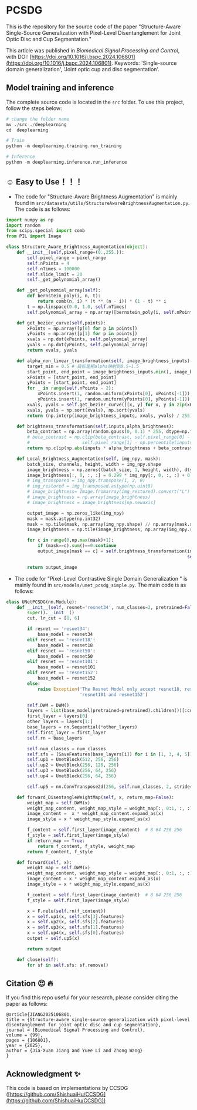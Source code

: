 # PCSDG
This is the repository for the source code of the paper "Structure-Aware Single-Source Generalization with Pixel-Level Disentanglement for Joint Optic Disc and Cup Segmentation."

This article was published in *Biomedical Signal Processing and Control*, with DOI: [https://doi.org/10.1016/j.bspc.2024.106801](https://doi.org/10.1016/j.bspc.2024.106801). Keywords: 'Single-source domain generalization', 'Joint optic cup and disc segmentation'.


## Model training and inference
The complete source code is located in the `src` folder. To use this project, follow the steps below:
```python
# change the folder name
mv ./src ./deeplearning
cd  deeplearning

# Train
python -m deeplearning.training.run_training

# Inference
python -m deeplearning.inference.run_inference
```

## :relaxed: Easy to Use！！！ 
* The code for "Structure-Aware Brightness Augmentation" is mainly found in `src/datasets/utils/StructureAwareBrightnessAugmentation.py`. The code is as follows:
```python
import numpy as np
import random
from scipy.special import comb
from PIL import Image

class Structure_Aware_Brightness_Augmentation(object):
    def __init__(self,pixel_range=(0.,255.)):
        self.pixel_range = pixel_range
        self.nPoints = 4
        self.nTimes = 100000
        self.slide_limit = 20
        self._get_polynomial_array()

    def _get_polynomial_array(self):
        def bernstein_poly(i, n, t):
            return comb(n, i) * (t ** (n - i)) * (1 - t) ** i
        t = np.linspace(0.0, 1.0, self.nTimes)
        self.polynomial_array = np.array([bernstein_poly(i, self.nPoints - 1, t) for i in range(0, self.nPoints)]).astype(np.float32)

    def get_bezier_curve(self,points):
        xPoints = np.array([p[0] for p in points])
        yPoints = np.array([p[1] for p in points])
        xvals = np.dot(xPoints, self.polynomial_array)
        yvals = np.dot(yPoints, self.polynomial_array)
        return xvals, yvals

    def alpha_non_linear_transformation(self, image_brightness_inputs):
        target_min = 0.5 # 目标是把alpha映射到0.5~1.5
        start_point, end_point = image_brightness_inputs.min(), image_brightness_inputs.max()
        xPoints = [start_point, end_point]
        yPoints = [start_point, end_point]
        for _ in range(self.nPoints - 2):
            xPoints.insert(1, random.uniform(xPoints[0], xPoints[-1]))
            yPoints.insert(1, random.uniform(yPoints[0], yPoints[-1]))
        xvals, yvals = self.get_bezier_curve([[x, y] for x, y in zip(xPoints, yPoints)])
        xvals, yvals = np.sort(xvals), np.sort(yvals)
        return (np.interp(image_brightness_inputs, xvals, yvals) / 255) + target_min # 0~255线性映射到0.5~1.5，这个返回值就是alpha_brightness

    def brightness_transformation(self,inputs,alpha_brightness):
        beta_contrast = np.array(random.gauss(0, 0.1) * 255, dtype=np.float32)
        # beta_contrast = np.clip(beta_contrast, self.pixel_range[0] - np.percentile(inputs, self.slide_limit),
        #                    self.pixel_range[1] - np.percentile(inputs, 100 - self.slide_limit))
        return np.clip(np.abs(inputs * alpha_brightness + beta_contrast), self.pixel_range[0], self.pixel_range[1])

    def Local_Brightness_Augmentation(self, img_npy, mask):
        batch_size, channels, height, width = img_npy.shape
        image_brightness = np.zeros((batch_size, 1, height, width), dtype=img_npy.dtype)
        image_brightness[:, 0, :, :] = 0.299 * img_npy[:, 0, :, :] + 0.587 * img_npy[:, 1, :, :] + 0.114 * img_npy[:, 2, :, :]
        # img_transposed = img_npy.transpose(1, 2, 0)
        # img_restored = img_transposed.astype(np.uint8)
        # image_brightness= Image.fromarray(img_restored).convert("L")
        # image_brightness = np.array(image_brightness)
        # image_brightness = image_brightness[np.newaxis]

        output_image = np.zeros_like(img_npy)
        mask = mask.astype(np.int32)
        mask = np.tile(mask, np.array(img_npy.shape) // np.array(mask.shape))
        image_brightness = np.tile(image_brightness, np.array(img_npy.shape) // np.array(image_brightness.shape))

        for c in range(0,np.max(mask)+1):
            if (mask==c).sum()==0:continue
            output_image[mask == c] = self.brightness_transformation(img_npy[mask == c],
                                                                     self.alpha_non_linear_transformation(image_brightness[mask == c]))

        return output_image
```
* The code for "Pixel-Level Contrastive Single Domain Generalization " is mainly found in `src/models/unet_pcsdg_simple.py`. The main code is as follows:
```python
class UNetPCSDG(nn.Module):
    def __init__(self, resnet='resnet34', num_classes=2, pretrained=False):
        super().__init__()
        cut, lr_cut = [8, 6]

        if resnet == 'resnet34':
            base_model = resnet34
        elif resnet == 'resnet18':
            base_model = resnet18
        elif resnet == 'resnet50':
            base_model = resnet50
        elif resnet == 'resnet101':
            base_model = resnet101
        elif resnet == 'resnet152':
            base_model = resnet152
        else:
            raise Exception('The Resnet Model only accept resnet18, resnet34, resnet50,'
                            'resnet101 and resnet152')

        self.DWM = DWM()
        layers = list(base_model(pretrained=pretrained).children())[:cut]
        first_layer = layers[0]
        other_layers = layers[1:]
        base_layers = nn.Sequential(*other_layers)
        self.first_layer = first_layer
        self.rn = base_layers

        self.num_classes = num_classes
        self.sfs = [SaveFeatures(base_layers[i]) for i in [1, 3, 4, 5]]
        self.up1 = UnetBlock(512, 256, 256)
        self.up2 = UnetBlock(256, 128, 256)
        self.up3 = UnetBlock(256, 64, 256)
        self.up4 = UnetBlock(256, 64, 256)

        self.up5 = nn.ConvTranspose2d(256, self.num_classes, 2, stride=2)

    def forward_DisentangleWeightMap(self, x, return_map=False):
        weight_map = self.DWM(x)
        weight_map_content, weight_map_style = weight_map[:, 0:1, :, :], weight_map[:, 1:2, :, :]
        image_content =  x * weight_map_content.expand_as(x)
        image_style = x * weight_map_style.expand_as(x)

        f_content = self.first_layer(image_content)  # 8 64 256 256
        f_style = self.first_layer(image_style)
        if return_map == True:
            return f_content, f_style, weight_map
        return f_content, f_style

    def forward(self, x):
        weight_map = self.DWM(x)
        weight_map_content, weight_map_style = weight_map[:, 0:1, :, :], weight_map[:, 1:2, :, :]
        image_content = x * weight_map_content.expand_as(x)
        image_style = x * weight_map_style.expand_as(x)

        f_content = self.first_layer(image_content)  # 8 64 256 256
        f_style = self.first_layer(image_style)

        x = F.relu(self.rn(f_content))
        x = self.up1(x, self.sfs[3].features)
        x = self.up2(x, self.sfs[2].features)
        x = self.up3(x, self.sfs[1].features)
        x = self.up4(x, self.sfs[0].features)
        output = self.up5(x)

        return output

    def close(self):
        for sf in self.sfs: sf.remove()
```

## Citation :heart_eyes: :fire:
If you find this repo useful for your research, please consider citing the paper as follows:
```
@article{JIANG2025106801,
title = {Structure-aware single-source generalization with pixel-level disentanglement for joint optic disc and cup segmentation},
journal = {Biomedical Signal Processing and Control},
volume = {99},
pages = {106801},
year = {2025},
author = {Jia-Xuan Jiang and Yuee Li and Zhong Wang}
}
```

## Acknowledgment :sparkles:
This code is based on implementations by CCSDG ([https://github.com/ShishuaiHu/CCSDG](https://github.com/ShishuaiHu/CCSDG))

